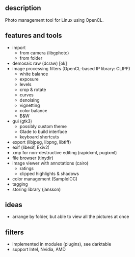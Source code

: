 ## description
Photo management tool for Linux using OpenCL.


## features and tools

- import
    - from camera (libgphoto)
    - from folder
- demosaic raw (dcraw) [ok]
- image processing filters (OpenCL-based IP library: CLIPP)
    - white balance
    - exposure
    - levels
    - crop & rotate
    - curves
    - denoising
    - vignetting
    - color balance
    - B&W
- gui (gtk3)
    - possibly custom theme
    - Glade to build interface
    - keyboard shortcuts
- export (libjpeg, libpng, libtiff)
- exif (libexif, Exiv2)
- xmp for non-destructive editing (rapidxml, pugixml)
- file browser (tinydir)
- image viewer with annotations (cairo)
    - ratings
    - clipped highlights & shadows
- color management (SampleICC)
- tagging
- storing library (jansson)


## ideas
- arrange by folder, but able to view all the pictures at once


## filters

- implemented in modules (plugins), see darktable
- support Intel, Nvidia, AMD
